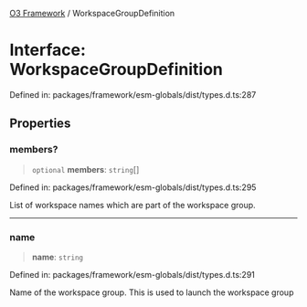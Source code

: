 [O3 Framework](../API.md) / WorkspaceGroupDefinition

# Interface: WorkspaceGroupDefinition

Defined in: packages/framework/esm-globals/dist/types.d.ts:287

## Properties

### members?

> `optional` **members**: `string`[]

Defined in: packages/framework/esm-globals/dist/types.d.ts:295

List of workspace names which are part of the workspace group.

***

### name

> **name**: `string`

Defined in: packages/framework/esm-globals/dist/types.d.ts:291

Name of the workspace group. This is used to launch the workspace group
